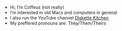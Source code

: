 - Hi, I’m Coffeus (not really)
- I’m interested in old Macs and computers in general
- I also run the YouTube channel [Diskette Kitchen](youtube.com/@diskettekitchen)
- My preffered pronouns are: They/Them/Theirs
